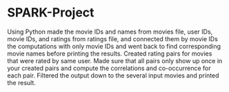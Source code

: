 # SPARK-Project
Using Python made the movie IDs and names from movies file, user IDs, movie IDs, and ratings from ratings file, and connected them by movie IDs  the computations with only movie IDs and went back to find corresponding movie names before printing the results. Created rating pairs for movies that were rated by same user. Made sure that all pairs only show up once in your created pairs and compute the correlations and co-occurrence for each pair. Filtered the output down to the several input movies and printed the result.
